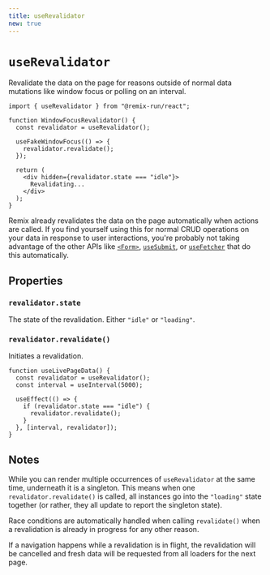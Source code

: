 ```yaml
---
title: useRevalidator
new: true
---
```


# `useRevalidator`

Revalidate the data on the page for reasons outside of normal data mutations like window focus or polling on an interval.

```tsx
import { useRevalidator } from "@remix-run/react";

function WindowFocusRevalidator() {
  const revalidator = useRevalidator();

  useFakeWindowFocus(() => {
    revalidator.revalidate();
  });

  return (
    <div hidden={revalidator.state === "idle"}>
      Revalidating...
    </div>
  );
}
```

Remix already revalidates the data on the page automatically when actions are called. If you find yourself using this for normal CRUD operations on your data in response to user interactions, you're probably not taking advantage of the other APIs like [`<Form>`][form-component], [`useSubmit`][use-submit], or [`useFetcher`][use-fetcher] that do this automatically.

## Properties

### `revalidator.state`

The state of the revalidation. Either `"idle"` or `"loading"`.

### `revalidator.revalidate()`

Initiates a revalidation.

```tsx
function useLivePageData() {
  const revalidator = useRevalidator();
  const interval = useInterval(5000);

  useEffect(() => {
    if (revalidator.state === "idle") {
      revalidator.revalidate();
    }
  }, [interval, revalidator]);
}
```

## Notes

While you can render multiple occurrences of `useRevalidator` at the same time, underneath it is a singleton. This means when one `revalidator.revalidate()` is called, all instances go into the `"loading"` state together (or rather, they all update to report the singleton state).

Race conditions are automatically handled when calling `revalidate()` when a revalidation is already in progress for any other reason.

If a navigation happens while a revalidation is in flight, the revalidation will be cancelled and fresh data will be requested from all loaders for the next page.

[form-component]: ../components/form
[use-fetcher]: ./use-fetcher
[use-submit]: ./use-submit
